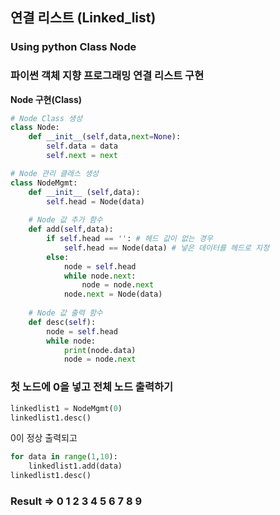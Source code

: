 ## 연결 리스트 (Linked_list)
### Using python Class Node

### 파이썬 객체 지향 프로그래밍 연결 리스트 구현

**Node 구현(Class)**
```python
# Node Class 생성
class Node:
    def __init__(self,data,next=None):
        self.data = data
        self.next = next

# Node 관리 클래스 생성
class NodeMgmt:
    def __init__ (self,data):
        self.head = Node(data)
    
    # Node 값 추가 함수
    def add(self,data):
        if self.head == '': # 헤드 값이 없는 경우
            self.head == Node(data) # 넣은 데이터를 헤드로 지정
        else:
            node = self.head
            while node.next:
                node = node.next
            node.next = Node(data)
    
    # Node 값 출력 함수
    def desc(self):
        node = self.head
        while node:
            print(node.data)
            node = node.next
```

### 첫 노드에 0을 넣고 전체 노드 출력하기
```python
linkedlist1 = NodeMgmt(0)
linkedlist1.desc()
```
0이 정상 출력되고
```python
for data in range(1,10):
    linkedlist1.add(data)
linkedlist1.desc()
```
### Result => 0 1 2 3 4 5 6 7 8 9